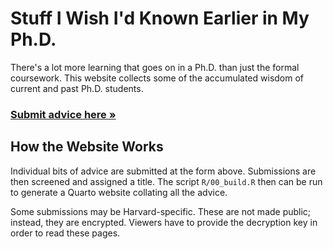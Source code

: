 # Stuff I Wish I'd Known Earlier in My Ph.D.

There's a lot more learning that goes on in a Ph.D. than just the formal coursework.
This website collects some of the accumulated wisdom of current and past Ph.D. students.

### [**Submit advice here &raquo;**](https://docs.google.com/forms/d/e/1FAIpQLSfZkPa7OP-KASLGYcHvTQ8MxTlzibv8XRtkKjyajptMtZv-jQ/viewform)

## How the Website Works

Individual bits of advice are submitted at the form above.
Submissions are then screened and assigned a title.
The script `R/00_build.R` then can be run to generate a Quarto website collating all the advice.

Some submissions may be Harvard-specific.
These are not made public; instead, they are encrypted.
Viewers have to provide the decryption key in order to read these pages.
